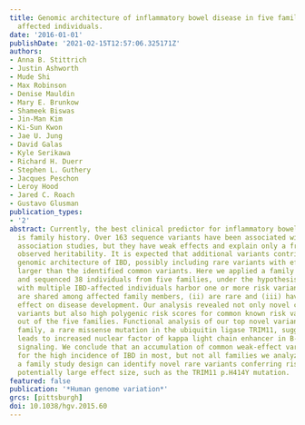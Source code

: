 ```yaml
---
title: Genomic architecture of inflammatory bowel disease in five families with multiple
  affected individuals.
date: '2016-01-01'
publishDate: '2021-02-15T12:57:06.325171Z'
authors:
- Anna B. Stittrich
- Justin Ashworth
- Mude Shi
- Max Robinson
- Denise Mauldin
- Mary E. Brunkow
- Shameek Biswas
- Jin-Man Kim
- Ki-Sun Kwon
- Jae U. Jung
- David Galas
- Kyle Serikawa
- Richard H. Duerr
- Stephen L. Guthery
- Jacques Peschon
- Leroy Hood
- Jared C. Roach
- Gustavo Glusman
publication_types:
- '2'
abstract: Currently, the best clinical predictor for inflammatory bowel disease (IBD)
  is family history. Over 163 sequence variants have been associated with IBD in genome-wide
  association studies, but they have weak effects and explain only a fraction of the
  observed heritability. It is expected that additional variants contribute to the
  genomic architecture of IBD, possibly including rare variants with effect sizes
  larger than the identified common variants. Here we applied a family study design
  and sequenced 38 individuals from five families, under the hypothesis that families
  with multiple IBD-affected individuals harbor one or more risk variants that (i)
  are shared among affected family members, (ii) are rare and (iii) have substantial
  effect on disease development. Our analysis revealed not only novel candidate risk
  variants but also high polygenic risk scores for common known risk variants in four
  out of the five families. Functional analysis of our top novel variant in the remaining
  family, a rare missense mutation in the ubiquitin ligase TRIM11, suggests that it
  leads to increased nuclear factor of kappa light chain enhancer in B-cells (NF-kappaB)
  signaling. We conclude that an accumulation of common weak-effect variants accounts
  for the high incidence of IBD in most, but not all families we analyzed  and that
  a family study design can identify novel rare variants conferring risk for IBD with
  potentially large effect size, such as the TRIM11 p.H414Y mutation.
featured: false
publication: '*Human genome variation*'
grcs: [pittsburgh]
doi: 10.1038/hgv.2015.60
---
```


